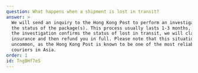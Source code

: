 ```yaml
---
question: What happens when a shipment is lost in transit?
answer: >
  We will send an inquiry to the Hong Kong Post to perform an investigation on
  the status of the package(s). This process usually lasts 1-3 months, and if
  the investigation confirms the status of lost in transit, we will claim
  insurance and then refund you in full. Please note that this situation is very
  uncommon, as the Hong Kong Post is known to be one of the most reliable
  couriers in Asia. 
order: 1
id: TngBHf7eS
---
```


